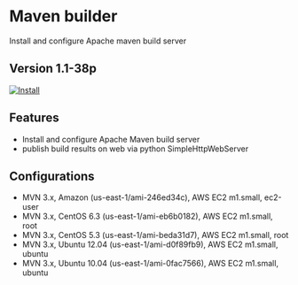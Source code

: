 Maven builder
===============
Install and configure Apache maven build server

Version 1.1-38p
---------------

[![Install](https://raw.github.com/qubell-bazaar/component-skeleton/master/img/install.png)](https://express.qubell.com/applications/upload?metadataUrl=https://raw.github.com/qubell-bazaar/component-maven/1.1-38p/meta.yml)


Features
--------
  - Install and configure Apache Maven build server
  - publish build results on web via python SimpleHttpWebServer

Configurations
--------------

  - MVN 3.x, Amazon (us-east-1/ami-246ed34c), AWS EC2 m1.small, ec2-user
  - MVN 3.x, CentOS 6.3 (us-east-1/ami-eb6b0182), AWS EC2 m1.small, root
  - MVN 3.x, CentOS 5.3 (us-east-1/ami-beda31d7), AWS EC2 m1.small, root
  - MVN 3.x,  Ubuntu 12.04 (us-east-1/ami-d0f89fb9), AWS EC2 m1.small, ubuntu
  - MVN 3.x, Ubuntu 10.04 (us-east-1/ami-0fac7566), AWS EC2 m1.small, ubuntu
